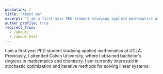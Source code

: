 ```yaml
---
permalink: /
title: "About me"
excerpt: "I am a first-year PhD student studying applied mathematics at UCLA."
author_profile: true
redirect_from:
  - /about/
  - /about.html
---
```


I am a first year PhD student studying applied mathematics at UCLA. Previously, I attended Calvin University, where I obtained bachelor's degrees in mathematics and chemistry. I am currently interested in stochastic optimization and iterative methods for solving linear systems.
